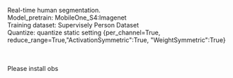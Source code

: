 Real-time human segmentation. <br />
Model_pretrain: MobileOne_S4:Imagenet <br />
Training dataset: Supervisely Person Dataset <br />
Quantize: quantize static setting 
{per_channel=True, reduce_range=True,"ActivationSymmetric":True, "WeightSymmetric":True} <br />
 <br />
 <br />

Please install obs <br />
